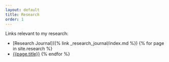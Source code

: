 ```yaml
---
layout: default
title: Research
order: 1
---
```


Links relevant to my research:

  - [Research Journal]({% link _research_journal/index.md %})
{% for page in site.research %}
  - [{{page.title}}]({{page.url}})
{% endfor %}
